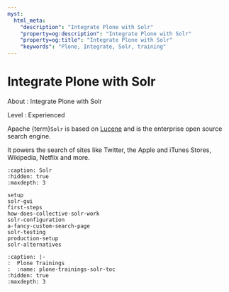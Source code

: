 ```yaml
---
myst:
  html_meta:
    "description": "Integrate Plone with Solr"
    "property=og:description": "Integrate Plone with Solr"
    "property=og:title": "Integrate Plone with Solr"
    "keywords": "Plone, Integrate, Solr, training"
---
```


# Integrate Plone with Solr

About
: Integrate Plone with Solr

Level
: Experienced

Apache {term}`Solr` is based on [Lucene](https://lucene.apache.org/core/) and is the enterprise open source search engine.

It powers the search of sites like Twitter, the Apple and iTunes Stores, Wikipedia, Netflix and more.

```{toctree}
:caption: Solr
:hidden: true
:maxdepth: 3

setup
solr-gui
first-steps
how-does-collective-solr-work
solr-configuration
a-fancy-custom-search-page
solr-testing
production-setup
solr-alternatives
```

```{toctree}
:caption: |-
:  Plone Trainings
:  :name: plone-trainings-solr-toc
:hidden: true
:maxdepth: 3
```
